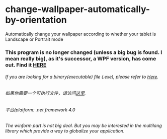 change-wallpaper-automatically-by-orientation
=============================================

Automatically change your wallpaper according to whether your tablet is Landscape or Portrait mode

### This program is no longer changed (unless a big bug is found. I mean really big), as it's successor, a WPF version, has come out. Find it [HERE](https://github.com/logchan/switch-wallpaper-and-lockscreen-automatically-when-rotating/)

###### If you are looking for a binary(executable) file (.exe), please refer to [Here](http://www.logu.co/dwas-en). 
###### 如果你需要一个可执行文件，请访问[这里](http://www.logu.co/dwas).

###### 平台/platform: .net framework 4.0

###### The winform part is not big deal. But you may be interested in the multilang library which provide a way to globalize your application.

